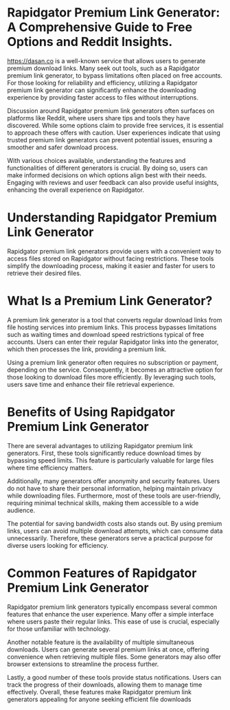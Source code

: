 # Rapidgator Premium Link Generator: A Comprehensive Guide to Free Options and Reddit Insights.
https://dasan.co is a well-known service that allows users to generate premium download links. Many seek out tools, such as a Rapidgator premium link generator, to bypass limitations often placed on free accounts. For those looking for reliability and efficiency, utilizing a Rapidgator premium link generator can significantly enhance the downloading experience by providing faster access to files without interruptions.

Discussion around Rapidgator premium link generators often surfaces on platforms like Reddit, where users share tips and tools they have discovered. While some options claim to provide free services, it is essential to approach these offers with caution. User experiences indicate that using trusted premium link generators can prevent potential issues, ensuring a smoother and safer download process.

With various choices available, understanding the features and functionalities of different generators is crucial. By doing so, users can make informed decisions on which options align best with their needs. Engaging with reviews and user feedback can also provide useful insights, enhancing the overall experience on Rapidgator.

# Understanding Rapidgator Premium Link Generator
Rapidgator premium link generators provide users with a convenient way to access files stored on Rapidgator without facing restrictions. These tools simplify the downloading process, making it easier and faster for users to retrieve their desired files.

# What Is a Premium Link Generator?
A premium link generator is a tool that converts regular download links from file hosting services into premium links. This process bypasses limitations such as waiting times and download speed restrictions typical of free accounts. Users can enter their regular Rapidgator links into the generator, which then processes the link, providing a premium link.

Using a premium link generator often requires no subscription or payment, depending on the service. Consequently, it becomes an attractive option for those looking to download files more efficiently. By leveraging such tools, users save time and enhance their file retrieval experience.

# Benefits of Using Rapidgator Premium Link Generator
There are several advantages to utilizing Rapidgator premium link generators. First, these tools significantly reduce download times by bypassing speed limits. This feature is particularly valuable for large files where time efficiency matters.

Additionally, many generators offer anonymity and security features. Users do not have to share their personal information, helping maintain privacy while downloading files. Furthermore, most of these tools are user-friendly, requiring minimal technical skills, making them accessible to a wide audience.

The potential for saving bandwidth costs also stands out. By using premium links, users can avoid multiple download attempts, which can consume data unnecessarily. Therefore, these generators serve a practical purpose for diverse users looking for efficiency.

# Common Features of Rapidgator Premium Link Generator
Rapidgator premium link generators typically encompass several common features that enhance the user experience. Many offer a simple interface where users paste their regular links. This ease of use is crucial, especially for those unfamiliar with technology.

Another notable feature is the availability of multiple simultaneous downloads. Users can generate several premium links at once, offering convenience when retrieving multiple files. Some generators may also offer browser extensions to streamline the process further.

Lastly, a good number of these tools provide status notifications. Users can track the progress of their downloads, allowing them to manage time effectively. Overall, these features make Rapidgator premium link generators appealing for anyone seeking efficient file downloads
